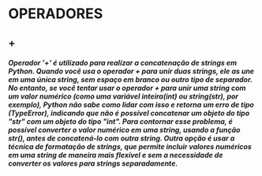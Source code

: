 # OPERADORES

## +

##### Operador **'+'** é utilizado para realizar a concatenação de **strings** em Python. Quando você usa o operador + para unir duas strings, ele as une em uma única string, sem espaço em branco ou outro tipo de separador. No entanto, se você tentar usar o operador + para unir uma string com um valor numérico (como uma variável **inteira(int)**  ou **string(str)**, por exemplo), Python não sabe como lidar com isso e retorna um erro de tipo (TypeError), indicando que não é possível concatenar um objeto do tipo "str" com um objeto do tipo "int". Para contornar esse problema, é possível converter o valor numérico em uma string, usando a função str(), antes de concatená-lo com outra string. Outra opção é usar a técnica de formatação de strings, que permite incluir valores numéricos em uma string de maneira mais flexível e sem a necessidade de converter os valores para strings separadamente.